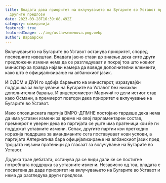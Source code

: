 ```yaml
---
title: Владата дава приоритет на вклучувањето на Бугарите во Уставот пред
  другите предлози
date: 2023-03-28T16:39:08.492Z
category: македонија
featured: true
featuredImage: ../img/ustavsemenuva.png.webp
author: Вардарски
---
```


Вклучувањето на Бугарите во Уставот останува приоритет, според последните извештаи. Владата јасно стави до знаење дека сите други предложени измени нема да се разгледуваат и покрај тоа што новиот министер за правда најави намера да воведе дополнителни елементи, како што е официјализирање на албанскиот јазик.

И СДСМ и ДУИ го одбија барањето на министерот, изразувајќи поддршка за вклучување на Бугарите во Уставот без никакви дополнителни барања. И вицепремиерот Маричиќ го дели истиот став како Османи, а премиерот повтори дека приоритет е вклучување на Бугарите во Уставот.

Иако опозициската партија ВМРО-ДПМНЕ постојано тврдеше дека нема да има уставни измени за време на овој парламентарен состав, премиерот е уверен дека во партијата се уште има пратеници кои ќе ги поддржат уставните измени. Сепак, другите партии кои претходно изразија поддршка за амандманите сега поставуваат нови услови, а партијата Алтернатива бара официјализирање на албанскиот јазик пред тројцата нејзини пратеници да гласаат за вклучување на Бугарите во Уставот.

Додека трае дебатата, останува да се види дали ќе се постигне потребната поддршка за уставните измени. Независно од тоа, владата е посветена да даде приоритет на вклучувањето на Бугарите во Уставот и нема да разгледува други предлози.
